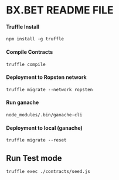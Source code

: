 # BX.BET README FILE

#### Truffle Install
``` npm install -g truffle ```

#### Compile Contracts
``` truffle compile ```

#### Deployment to Ropsten network
``` truffle migrate --network ropsten ```

#### Run ganache
``` node_modules/.bin/ganache-cli ```

#### Deployment to local (ganache)
``` truffle migrate --reset ```


Run Test mode
-----------
```shell
truffle exec ./contracts/seed.js
```
